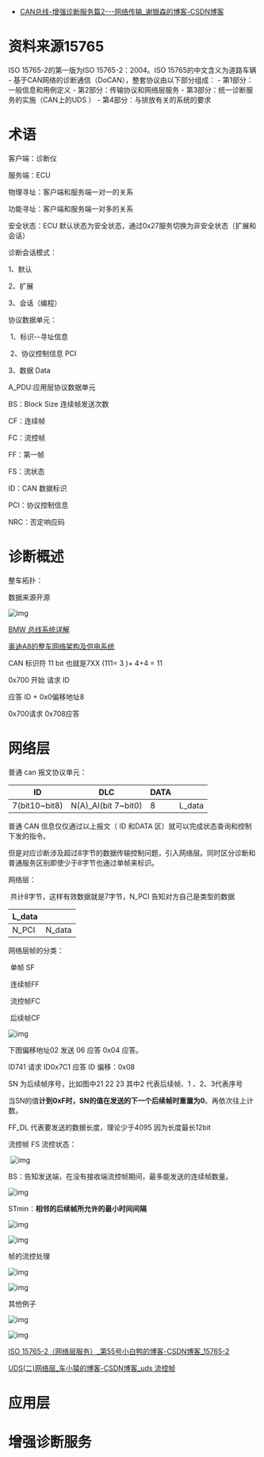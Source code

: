 - [CAN总线-增强诊断服务篇2---网络传输_谢银森的博客-CSDN博客](https://blog.csdn.net/xieyinsen/article/details/123927023)

# 资料来源15765

ISO 15765-2的第一版为ISO 15765-2：2004。ISO 15765的中文含义为道路车辆 - 基于CAN网络的诊断通信（DoCAN），整套协议由以下部分组成：
\- 第1部分：一般信息和用例定义
\- 第2部分：传输协议和网络层服务
\- 第3部分：统一诊断服务的实施（CAN上的UDS ）
\- 第4部分：与排放有关的系统的要求



# 术语



客户端：诊断仪

服务端：ECU

物理寻址：客户端和服务端一对一的关系

功能寻址：客户端和服务端一对多的关系

安全状态：ECU 默认状态为安全状态，通过0x27服务切换为非安全状态（扩展和会话）

诊断会话模式：

1、默认

2、扩展

3、会话（编程）

协议数据单元：

​    1、标识--寻址信息

​    2、协议控制信息 PCI

3、数据 Data

A_PDU:应用层协议数据单元

BS：Block Size 连续帧发送次数

CF：连续帧

FC：流控帧

FF：第一帧

FS：流状态

ID：CAN 数据标识

PCI：协议控制信息

NRC：否定响应码





# 诊断概述

整车拓扑：

数据来源开源

![img](https://img-blog.csdnimg.cn/42e9eb619b91407197d91e90ee9ee0a3.png?x-oss-process=image/watermark,type_d3F5LXplbmhlaQ,shadow_50,text_Q1NETiBA6LCi6ZO25qOu,size_20,color_FFFFFF,t_70,g_se,x_16)

 [BMW 总线系统详解](http://www.360doc.com/content/18/1005/00/52908041_792061373.shtml)

[奥迪A8的整车网络架构及供电系统](http://www.360doc.com/content/20/0902/22/68188258_933676892.shtml)



CAN 标识符 11 bit 也就是7XX (111= 3 )+ 4+4 = 11

0x700 开始 请求 ID 

应答 ID + 0x0偏移地址8 

0x700请求 0x708应答



# 网络层  

普通 can 报文协议单元：

| ID            | DLC                 | DATA |        |
| ------------- | ------------------- | ---- | ------ |
| 7(bit10~bit8) | N(A)_AI(bit 7~bit0) | 8    | L_data |

普通 CAN 信息仅仅通过以上报文（ ID 和DATA 区）就可以完成状态查询和控制下发的指令。

但是对应诊断涉及超过8字节的数据传输控制问题，引入网络层。同时区分诊断和普通服务区别即使少于8字节也通过单帧来标识。

网络层：

​    共计8字节，这样有效数据就是7字节，N_PCI 告知对方自己是类型的数据

| L_data |        |
| ------ | ------ |
| N_PCI  | N_data |

网络层帧的分类：

​        单帧 SF 

​        连续帧FF

​        流控帧FC

​        后续帧CF

![img](https://img-blog.csdnimg.cn/17c7ccf5318e49f98a1073887e390bce.png?x-oss-process=image/watermark,type_d3F5LXplbmhlaQ,shadow_50,text_Q1NETiBA6LCi6ZO25qOu,size_20,color_FFFFFF,t_70,g_se,x_16)

 下图偏移地址02 发送 06 应答 0x04 应答。

ID741 请求 ID0x7C1 应答 ID 偏移：0x08

SN 为后续帧序号，比如图中21 22 23 其中2 代表后续帧、1 、2、3代表序号

当SN的值**计到0xF时，SN的值在发送的下一个后续帧时重置为0**。再依次往上计数。

FF_DL 代表要发送的数据长度，理论少于4095 因为长度最长12bit

流控帧 FS 流控状态：

​    ![img](https://img-blog.csdnimg.cn/d47353d77c65487eaadc06606970f301.png?x-oss-process=image/watermark,type_d3F5LXplbmhlaQ,shadow_50,text_Q1NETiBA6LCi6ZO25qOu,size_20,color_FFFFFF,t_70,g_se,x_16)

BS：告知发送端，在没有接收端流控帧期间，最多能发送的连续帧数量。

![img](https://img-blog.csdnimg.cn/303ef0103bca48348d87c72607b45722.png?x-oss-process=image/watermark,type_d3F5LXplbmhlaQ,shadow_50,text_Q1NETiBA6LCi6ZO25qOu,size_20,color_FFFFFF,t_70,g_se,x_16)

STmin：**相邻的后续帧所允许的最小时间间隔**

![img](https://img-blog.csdnimg.cn/de259423547248d09aa6bf907365ae1e.png?x-oss-process=image/watermark,type_d3F5LXplbmhlaQ,shadow_50,text_Q1NETiBA6LCi6ZO25qOu,size_20,color_FFFFFF,t_70,g_se,x_16) 

 

![img](https://img-blog.csdnimg.cn/fce047a538d846e48057c4fab0bd0cdc.png?x-oss-process=image/watermark,type_d3F5LXplbmhlaQ,shadow_50,text_Q1NETiBA6LCi6ZO25qOu,size_20,color_FFFFFF,t_70,g_se,x_16)

 

帧的流控处理

![img](https://img-blog.csdnimg.cn/d438246368604245a05f2feb91d77a12.png?x-oss-process=image/watermark,type_d3F5LXplbmhlaQ,shadow_50,text_Q1NETiBA6LCi6ZO25qOu,size_20,color_FFFFFF,t_70,g_se,x_16)

 

![img](https://img-blog.csdnimg.cn/bfb43cee84d0402abf2b61574b778063.png?x-oss-process=image/watermark,type_d3F5LXplbmhlaQ,shadow_50,text_Q1NETiBA6LCi6ZO25qOu,size_20,color_FFFFFF,t_70,g_se,x_16)

 其他例子

![img](https://img-blog.csdnimg.cn/8e2ac107b54943bb91a2f0b0694a3879.png?x-oss-process=image/watermark,type_d3F5LXplbmhlaQ,shadow_50,text_Q1NETiBA6LCi6ZO25qOu,size_20,color_FFFFFF,t_70,g_se,x_16)

![img](https://img-blog.csdnimg.cn/5b50ae13093540ab95b82ddb15cb3f6c.png?x-oss-process=image/watermark,type_d3F5LXplbmhlaQ,shadow_50,text_Q1NETiBA6LCi6ZO25qOu,size_20,color_FFFFFF,t_70,g_se,x_16) 

 

 [ISO 15765-2（网络层服务）_第55号小白鸭的博客-CSDN博客_15765-2](https://blog.csdn.net/weixin_44536482/article/details/98652882)

[UDS(二)网络层_车小猿的博客-CSDN博客_uds 流控帧](https://blog.csdn.net/weixin_44522306/article/details/113104819)

# 应用层





# 增强诊断服务